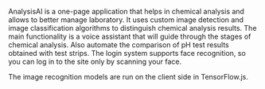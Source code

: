 AnalysisAI is a one-page application that helps in chemical analysis and allows to better manage laboratory. 
It uses custom image detection and image classification algorithms to distinguish chemical analysis results.
The main functionality is a voice assistant that will guide through the stages of chemical analysis.
Also automate the comparison of pH test results obtained with test strips.
The login system supports face recognition, so you can log in to the site only by scanning your face.

The image recognition models are run on the client side in TensorFlow.js.
